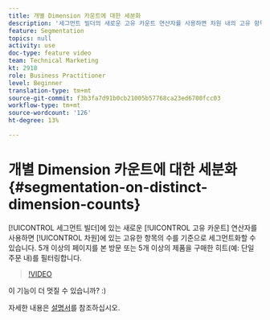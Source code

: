 ```yaml
---
title: 개별 Dimension 카운트에 대한 세분화
description: '세그먼트 빌더의 새로운 고유 카운트 연산자를 사용하면 차원 내의 고유 항목 수를 기준으로 세그먼트를 만들 수 있습니다. 5개 이상의 페이지를 본 방문 또는 5개 이상의 제품을 구매한 히트(예: 단일 주문 내)를 필터링합니다.'
feature: Segmentation
topics: null
activity: use
doc-type: feature video
team: Technical Marketing
kt: 2918
role: Business Practitioner
level: Beginner
translation-type: tm+mt
source-git-commit: f3b3fa7d91b0cb21005b57768ca23ed6700fcc03
workflow-type: tm+mt
source-wordcount: '126'
ht-degree: 13%

---
```



# 개별 Dimension 카운트에 대한 세분화 {#segmentation-on-distinct-dimension-counts}

[!UICONTROL 세그먼트 빌더]에 있는 새로운 [!UICONTROL 고유 카운트] 연산자를 사용하면 [!UICONTROL 차원]에 있는 고유한 항목의 수를 기준으로 세그먼트화할 수 있습니다. 5개 이상의 페이지를 본 방문 또는 5개 이상의 제품을 구매한 히트(예: 단일 주문 내)를 필터링합니다.

>[!VIDEO](https://video.tv.adobe.com/v/27257/?quality=9)

이 기능이 더 멋질 수 있습니까? :)

자세한 내용은 [설명서](https://marketing.adobe.com/resources/help/en_US/analytics/segment/seg_operators.html)를 참조하십시오.
